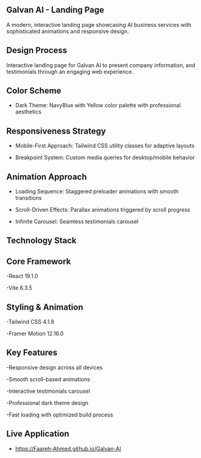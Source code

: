 ## Galvan AI - Landing Page
A modern, interactive landing page showcasing AI business services with sophisticated animations and responsive design.

## Design Process
Interactive landing page for Galvan AI to present company information, and testimonials through an engaging web experience.

## Color Scheme
- Dark Theme: NavyBlue with Yellow color palette with professional aesthetics

## Responsiveness Strategy
- Mobile-First Approach: Tailwind CSS utility classes for adaptive layouts

- Breakpoint System: Custom media queries for desktop/mobile behavior

## Animation Approach
- Loading Sequence: Staggered preloader animations with smooth transitions

- Scroll-Driven Effects: Parallax animations triggered by scroll progress

- Infinite Carousel: Seamless testimonials carousel

## Technology Stack
## Core Framework
-React 19.1.0

-Vite 6.3.5

## Styling & Animation
-Tailwind CSS 4.1.8

-Framer Motion 12.16.0

## Key Features
-Responsive design across all devices

-Smooth scroll-based animations

-Interactive testimonials carousel

-Professional dark theme design

-Fast loading with optimized build process

## Live Application
- https://Faareh-Ahmed.github.io/Galvan-AI

